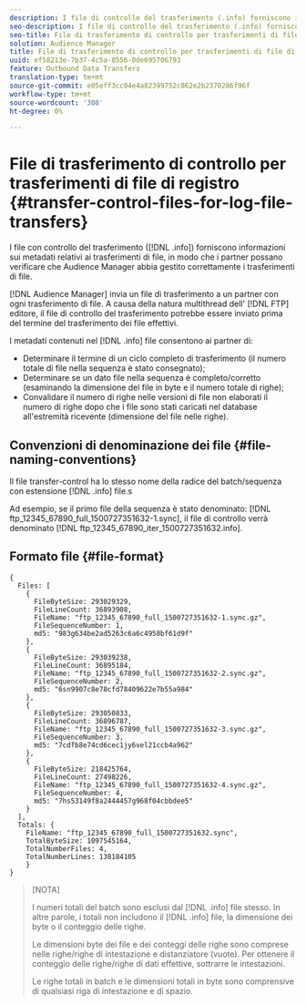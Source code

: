 ```yaml
---
description: I file di controllo del trasferimento (.info) forniscono informazioni sui metadati sui trasferimenti di file in modo che i partner possano verificare che  i trasferimenti di file Audience Manager siano gestiti correttamente.
seo-description: I file di controllo del trasferimento (.info) forniscono informazioni sui metadati sui trasferimenti di file in modo che i partner possano verificare che  i trasferimenti di file Audience Manager siano gestiti correttamente.
seo-title: File di trasferimento di controllo per trasferimenti di file di registro
solution: Audience Manager
title: File di trasferimento di controllo per trasferimenti di file di registro
uuid: ef58213e-7b37-4c5a-8556-0de695706793
feature: Outbound Data Transfers
translation-type: tm+mt
source-git-commit: e05eff3cc04e4a82399752c862e2b2370286f96f
workflow-type: tm+mt
source-wordcount: '308'
ht-degree: 0%

---
```



# File di trasferimento di controllo per trasferimenti di file di registro {#transfer-control-files-for-log-file-transfers}

I file con controllo del trasferimento ([!DNL .info]) forniscono informazioni sui metadati relativi ai trasferimenti di file, in modo che i partner possano verificare che  Audience Manager abbia gestito correttamente i trasferimenti di file.

[!DNL Audience Manager] invia un file di trasferimento a un partner con ogni trasferimento di file. A causa della natura multithread dell&#39; [!DNL FTP] editore, il file di controllo del trasferimento potrebbe essere inviato prima del termine del trasferimento dei file effettivi.

I metadati contenuti nel [!DNL .info] file consentono ai partner di:

* Determinare il termine di un ciclo completo di trasferimento (il numero totale di file nella sequenza è stato consegnato);
* Determinare se un dato file nella sequenza è completo/corretto (esaminando la dimensione del file in byte e il numero totale di righe);
* Convalidare il numero di righe nelle versioni di file non elaborati il numero di righe dopo che i file sono stati caricati nel database all&#39;estremità ricevente (dimensione del file nelle righe).

## Convenzioni di denominazione dei file {#file-naming-conventions}

Il file transfer-control ha lo stesso nome della radice del batch/sequenza con estensione [!DNL .info] file.s

Ad esempio, se il primo file della sequenza è stato denominato: [!DNL ftp_12345_67890_full_1500727351632-1.sync], il file di controllo verrà denominato [!DNL ftp_12345_67890_iter_1500727351632.info].

## Formato file {#file-format}

```
{
  Files: [
    {
      FileByteSize: 293029329,
      FileLineCount: 36893908,
      FileName: "ftp_12345_67890_full_1500727351632-1.sync.gz",
      FileSequenceNumber: 1,
      md5: "983g634be2ad5263c6a6c4958bf61d9f"
    },
    {
      FileByteSize: 293039238,
      FileLineCount: 36895184,
      FileName: "ftp_12345_67890_full_1500727351632-2.sync.gz",
      FileSequenceNumber: 2,
      md5: "6sn9907c8e78cfd78409622e7b55a984"
    },
    {
      FileByteSize: 293050833,
      FileLineCount: 36896787,
      FileName: "ftp_12345_67890_full_1500727351632-3.sync.gz",
      FileSequenceNumber: 3,
      md5: "7cdfb8e74cd6cec1jy6vel21ccb4a962"
    },
    {
      FileByteSize: 218425764,
      FileLineCount: 27498226,
      FileName: "ftp_12345_67890_full_1500727351632-4.sync.gz",
      FileSequenceNumber: 4,
      md5: "7hs53149f8a2444457g968f04cbbdee5"
    }
  ],
  Totals: {
    FileName: "ftp_12345_67890_full_1500727351632.sync",
    TotalByteSize: 1097545164,
    TotalNumberFiles: 4,
    TotalNumberLines: 138184105
    }
}
```

>[NOTA]
>
> I numeri totali del batch sono esclusi dal [!DNL .info] file stesso. In altre parole, i totali non includono il [!DNL .info] file, la dimensione dei byte o il conteggio delle righe.
>
> Le dimensioni byte dei file e dei conteggi delle righe sono comprese nelle righe/righe di intestazione e distanziatore (vuote). Per ottenere il conteggio delle righe/righe di dati effettive, sottrarre le intestazioni.
>
> Le righe totali in batch e le dimensioni totali in byte sono comprensive di qualsiasi riga di intestazione e di spazio.